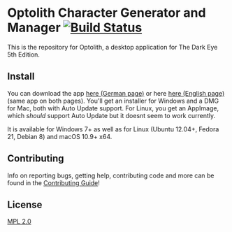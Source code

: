 # Optolith Character Generator and Manager [![Build Status](https://travis-ci.com/elyukai/optolith-client.svg?branch=develop)](https://travis-ci.com/elyukai/optolith-client)

This is the repository for Optolith, a desktop application for The Dark Eye 5th Edition.

## Install

You can download the app [here (German page)](http://www.ulisses-ebooks.de/product/209711) or here [here (English page)](http://www.drivethrurpg.com/product/220253) (same app on both pages). You'll get an installer for Windows and a DMG for Mac, both with Auto Update support. For Linux, you get an AppImage, which *should* support Auto Update but it doesnt seem to work currently.

It is available for Windows 7+ as well as for Linux (Ubuntu 12.04+, Fedora 21, Debian 8) and macOS 10.9+ x64.

## Contributing

Info on reporting bugs, getting help, contributing code and more can be found in the [Contributing Guide](CONTRIBUTING.md)!

## License

[MPL 2.0](LICENSE)
